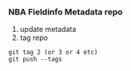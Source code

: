 ### NBA Fieldinfo Metadata repo

1. update metadata
2. tag repo
```shell
git tag 2 (or 3 or 4 etc)
git push --tags
```
